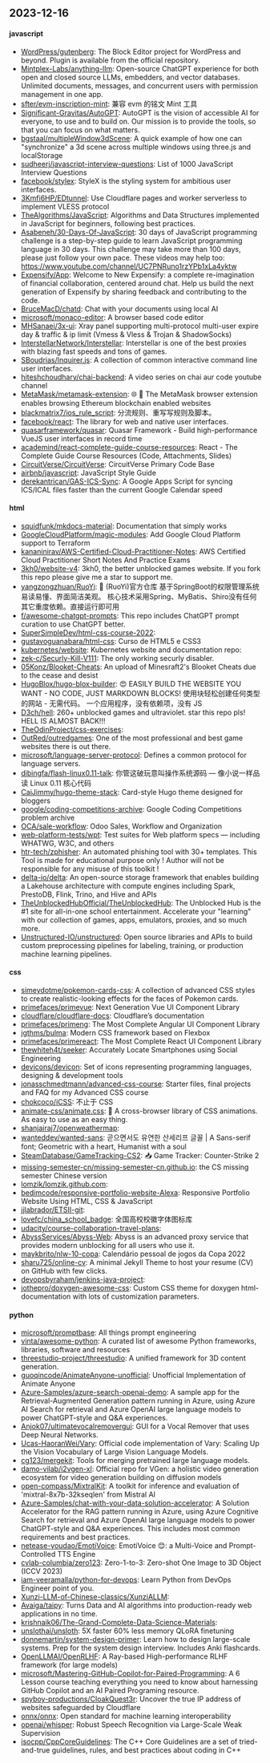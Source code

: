 ## 2023-12-16

#### javascript
* [WordPress/gutenberg](https://github.com/WordPress/gutenberg): The Block Editor project for WordPress and beyond. Plugin is available from the official repository.
* [Mintplex-Labs/anything-llm](https://github.com/Mintplex-Labs/anything-llm): Open-source ChatGPT experience for both open and closed source LLMs, embedders, and vector databases. Unlimited documents, messages, and concurrent users with permission management in one app.
* [sfter/evm-inscription-mint](https://github.com/sfter/evm-inscription-mint): 兼容 evm 的铭文 Mint 工具
* [Significant-Gravitas/AutoGPT](https://github.com/Significant-Gravitas/AutoGPT): AutoGPT is the vision of accessible AI for everyone, to use and to build on. Our mission is to provide the tools, so that you can focus on what matters.
* [bgstaal/multipleWindow3dScene](https://github.com/bgstaal/multipleWindow3dScene): A quick example of how one can "synchronize" a 3d scene across multiple windows using three.js and localStorage
* [sudheerj/javascript-interview-questions](https://github.com/sudheerj/javascript-interview-questions): List of 1000 JavaScript Interview Questions
* [facebook/stylex](https://github.com/facebook/stylex): StyleX is the styling system for ambitious user interfaces.
* [3Kmfi6HP/EDtunnel](https://github.com/3Kmfi6HP/EDtunnel): Use Cloudflare pages and worker serverless to implement VLESS protocol
* [TheAlgorithms/JavaScript](https://github.com/TheAlgorithms/JavaScript): Algorithms and Data Structures implemented in JavaScript for beginners, following best practices.
* [Asabeneh/30-Days-Of-JavaScript](https://github.com/Asabeneh/30-Days-Of-JavaScript): 30 days of JavaScript programming challenge is a step-by-step guide to learn JavaScript programming language in 30 days. This challenge may take more than 100 days, please just follow your own pace. These videos may help too: https://www.youtube.com/channel/UC7PNRuno1rzYPb1xLa4yktw
* [Expensify/App](https://github.com/Expensify/App): Welcome to New Expensify: a complete re-imagination of financial collaboration, centered around chat. Help us build the next generation of Expensify by sharing feedback and contributing to the code.
* [BruceMacD/chatd](https://github.com/BruceMacD/chatd): Chat with your documents using local AI
* [microsoft/monaco-editor](https://github.com/microsoft/monaco-editor): A browser based code editor
* [MHSanaei/3x-ui](https://github.com/MHSanaei/3x-ui): Xray panel supporting multi-protocol multi-user expire day & traffic & ip limit (Vmess & Vless & Trojan & ShadowSocks)
* [InterstellarNetwork/Interstellar](https://github.com/InterstellarNetwork/Interstellar): Interstellar is one of the best proxies with blazing fast speeds and tons of games.
* [SBoudrias/Inquirer.js](https://github.com/SBoudrias/Inquirer.js): A collection of common interactive command line user interfaces.
* [hiteshchoudhary/chai-backend](https://github.com/hiteshchoudhary/chai-backend): A video series on chai aur code youtube channel
* [MetaMask/metamask-extension](https://github.com/MetaMask/metamask-extension): 🌐 🔌 The MetaMask browser extension enables browsing Ethereum blockchain enabled websites
* [blackmatrix7/ios_rule_script](https://github.com/blackmatrix7/ios_rule_script): 分流规则、重写写规则及脚本。
* [facebook/react](https://github.com/facebook/react): The library for web and native user interfaces.
* [quasarframework/quasar](https://github.com/quasarframework/quasar): Quasar Framework - Build high-performance VueJS user interfaces in record time
* [academind/react-complete-guide-course-resources](https://github.com/academind/react-complete-guide-course-resources): React - The Complete Guide Course Resources (Code, Attachments, Slides)
* [CircuitVerse/CircuitVerse](https://github.com/CircuitVerse/CircuitVerse): CircuitVerse Primary Code Base
* [airbnb/javascript](https://github.com/airbnb/javascript): JavaScript Style Guide
* [derekantrican/GAS-ICS-Sync](https://github.com/derekantrican/GAS-ICS-Sync): A Google Apps Script for syncing ICS/ICAL files faster than the current Google Calendar speed

#### html
* [squidfunk/mkdocs-material](https://github.com/squidfunk/mkdocs-material): Documentation that simply works
* [GoogleCloudPlatform/magic-modules](https://github.com/GoogleCloudPlatform/magic-modules): Add Google Cloud Platform support to Terraform
* [kananinirav/AWS-Certified-Cloud-Practitioner-Notes](https://github.com/kananinirav/AWS-Certified-Cloud-Practitioner-Notes): AWS Certified Cloud Practitioner Short Notes And Practice Exams
* [3kh0/website-v4](https://github.com/3kh0/website-v4): 3kh0, the better unblocked games website. If you fork this repo please give me a star to support me.
* [yangzongzhuan/RuoYi](https://github.com/yangzongzhuan/RuoYi): 🎉 (RuoYi)官方仓库 基于SpringBoot的权限管理系统 易读易懂、界面简洁美观。 核心技术采用Spring、MyBatis、Shiro没有任何其它重度依赖。直接运行即可用
* [f/awesome-chatgpt-prompts](https://github.com/f/awesome-chatgpt-prompts): This repo includes ChatGPT prompt curation to use ChatGPT better.
* [SuperSimpleDev/html-css-course-2022](https://github.com/SuperSimpleDev/html-css-course-2022): 
* [gustavoguanabara/html-css](https://github.com/gustavoguanabara/html-css): Curso de HTML5 e CSS3
* [kubernetes/website](https://github.com/kubernetes/website): Kubernetes website and documentation repo:
* [zek-c/Securly-Kill-V111](https://github.com/zek-c/Securly-Kill-V111): The only working securly disabler.
* [05Konz/Blooket-Cheats](https://github.com/05Konz/Blooket-Cheats): An upload of Minesraft2's Blooket Cheats due to the cease and desist
* [HugoBlox/hugo-blox-builder](https://github.com/HugoBlox/hugo-blox-builder): 😍 EASILY BUILD THE WEBSITE YOU WANT - NO CODE, JUST MARKDOWN BLOCKS! 使用块轻松创建任何类型的网站 - 无需代码。 一个应用程序，没有依赖项，没有 JS
* [D3ch/hell](https://github.com/D3ch/hell): 260+ unblocked games and ultraviolet. star this repo pls! HELL IS ALMOST BACK!!!
* [TheOdinProject/css-exercises](https://github.com/TheOdinProject/css-exercises): 
* [OutRed/outredgames](https://github.com/OutRed/outredgames): One of the most professional and best game websites there is out there.
* [microsoft/language-server-protocol](https://github.com/microsoft/language-server-protocol): Defines a common protocol for language servers.
* [dibingfa/flash-linux0.11-talk](https://github.com/dibingfa/flash-linux0.11-talk): 你管这破玩意叫操作系统源码 — 像小说一样品读 Linux 0.11 核心代码
* [CaiJimmy/hugo-theme-stack](https://github.com/CaiJimmy/hugo-theme-stack): Card-style Hugo theme designed for bloggers
* [google/coding-competitions-archive](https://github.com/google/coding-competitions-archive): Google Coding Competitions problem archive
* [OCA/sale-workflow](https://github.com/OCA/sale-workflow): Odoo Sales, Workflow and Organization
* [web-platform-tests/wpt](https://github.com/web-platform-tests/wpt): Test suites for Web platform specs — including WHATWG, W3C, and others
* [htr-tech/zphisher](https://github.com/htr-tech/zphisher): An automated phishing tool with 30+ templates. This Tool is made for educational purpose only ! Author will not be responsible for any misuse of this toolkit !
* [delta-io/delta](https://github.com/delta-io/delta): An open-source storage framework that enables building a Lakehouse architecture with compute engines including Spark, PrestoDB, Flink, Trino, and Hive and APIs
* [TheUnblockedHubOfficial/TheUnblockedHub](https://github.com/TheUnblockedHubOfficial/TheUnblockedHub): The Unblocked Hub is the #1 site for all-in-one school entertainment. Accelerate your "learning" with our collection of games, apps, emulators, proxies, and so much more.
* [Unstructured-IO/unstructured](https://github.com/Unstructured-IO/unstructured): Open source libraries and APIs to build custom preprocessing pipelines for labeling, training, or production machine learning pipelines.

#### css
* [simeydotme/pokemon-cards-css](https://github.com/simeydotme/pokemon-cards-css): A collection of advanced CSS styles to create realistic-looking effects for the faces of Pokemon cards.
* [primefaces/primevue](https://github.com/primefaces/primevue): Next Generation Vue UI Component Library
* [cloudflare/cloudflare-docs](https://github.com/cloudflare/cloudflare-docs): Cloudflare’s documentation
* [primefaces/primeng](https://github.com/primefaces/primeng): The Most Complete Angular UI Component Library
* [jgthms/bulma](https://github.com/jgthms/bulma): Modern CSS framework based on Flexbox
* [primefaces/primereact](https://github.com/primefaces/primereact): The Most Complete React UI Component Library
* [thewhiteh4t/seeker](https://github.com/thewhiteh4t/seeker): Accurately Locate Smartphones using Social Engineering
* [devicons/devicon](https://github.com/devicons/devicon): Set of icons representing programming languages, designing & development tools
* [jonasschmedtmann/advanced-css-course](https://github.com/jonasschmedtmann/advanced-css-course): Starter files, final projects and FAQ for my Advanced CSS course
* [chokcoco/iCSS](https://github.com/chokcoco/iCSS): 不止于 CSS
* [animate-css/animate.css](https://github.com/animate-css/animate.css): 🍿 A cross-browser library of CSS animations. As easy to use as an easy thing.
* [shanjairaj7/openweathermap](https://github.com/shanjairaj7/openweathermap): 
* [wanteddev/wanted-sans](https://github.com/wanteddev/wanted-sans): 곧으면서도 유연한 산세리프 글꼴 | A Sans-serif font; Geometric with a heart, Humanist with a soul
* [SteamDatabase/GameTracking-CS2](https://github.com/SteamDatabase/GameTracking-CS2): 📥 Game Tracker: Counter-Strike 2
* [missing-semester-cn/missing-semester-cn.github.io](https://github.com/missing-semester-cn/missing-semester-cn.github.io): the CS missing semester Chinese version
* [lomzik/lomzik.github.com](https://github.com/lomzik/lomzik.github.com): 
* [bedimcode/responsive-portfolio-website-Alexa](https://github.com/bedimcode/responsive-portfolio-website-Alexa): Responsive Portfolio Website Using HTML, CSS & JavaScript
* [jjlabrador/ETSII-git](https://github.com/jjlabrador/ETSII-git): 
* [lovefc/china_school_badge](https://github.com/lovefc/china_school_badge): 全国高校校徽字体图标库
* [udacity/course-collaboration-travel-plans](https://github.com/udacity/course-collaboration-travel-plans): 
* [AbyssServices/Abyss-Web](https://github.com/AbyssServices/Abyss-Web): Abyss is an advanced proxy service that provides modern unblocking for all users who use it.
* [maykbrito/nlw-10-copa](https://github.com/maykbrito/nlw-10-copa): Calendário pessoal de jogos da Copa 2022
* [sharu725/online-cv](https://github.com/sharu725/online-cv): A minimal Jekyll Theme to host your resume (CV) on GitHub with few clicks.
* [devopsbyraham/jenkins-java-project](https://github.com/devopsbyraham/jenkins-java-project): 
* [jothepro/doxygen-awesome-css](https://github.com/jothepro/doxygen-awesome-css): Custom CSS theme for doxygen html-documentation with lots of customization parameters.

#### python
* [microsoft/promptbase](https://github.com/microsoft/promptbase): All things prompt engineering
* [vinta/awesome-python](https://github.com/vinta/awesome-python): A curated list of awesome Python frameworks, libraries, software and resources
* [threestudio-project/threestudio](https://github.com/threestudio-project/threestudio): A unified framework for 3D content generation.
* [guoqincode/AnimateAnyone-unofficial](https://github.com/guoqincode/AnimateAnyone-unofficial): Unofficial Implementation of Animate Anyone
* [Azure-Samples/azure-search-openai-demo](https://github.com/Azure-Samples/azure-search-openai-demo): A sample app for the Retrieval-Augmented Generation pattern running in Azure, using Azure AI Search for retrieval and Azure OpenAI large language models to power ChatGPT-style and Q&A experiences.
* [Anjok07/ultimatevocalremovergui](https://github.com/Anjok07/ultimatevocalremovergui): GUI for a Vocal Remover that uses Deep Neural Networks.
* [Ucas-HaoranWei/Vary](https://github.com/Ucas-HaoranWei/Vary): Official code implementation of Vary: Scaling Up the Vision Vocabulary of Large Vision Language Models.
* [cg123/mergekit](https://github.com/cg123/mergekit): Tools for merging pretrained large language models.
* [damo-vilab/i2vgen-xl](https://github.com/damo-vilab/i2vgen-xl): Official repo for VGen: a holistic video generation ecosystem for video generation building on diffusion models
* [open-compass/MixtralKit](https://github.com/open-compass/MixtralKit): A toolkit for inference and evaluation of 'mixtral-8x7b-32kseqlen' from Mistral AI
* [Azure-Samples/chat-with-your-data-solution-accelerator](https://github.com/Azure-Samples/chat-with-your-data-solution-accelerator): A Solution Accelerator for the RAG pattern running in Azure, using Azure Cognitive Search for retrieval and Azure OpenAI large language models to power ChatGPT-style and Q&A experiences. This includes most common requirements and best practices.
* [netease-youdao/EmotiVoice](https://github.com/netease-youdao/EmotiVoice): EmotiVoice 😊: a Multi-Voice and Prompt-Controlled TTS Engine
* [cvlab-columbia/zero123](https://github.com/cvlab-columbia/zero123): Zero-1-to-3: Zero-shot One Image to 3D Object (ICCV 2023)
* [iam-veeramalla/python-for-devops](https://github.com/iam-veeramalla/python-for-devops): Learn Python from DevOps Engineer point of you.
* [Xunzi-LLM-of-Chinese-classics/XunziALLM](https://github.com/Xunzi-LLM-of-Chinese-classics/XunziALLM): 
* [Avaiga/taipy](https://github.com/Avaiga/taipy): Turns Data and AI algorithms into production-ready web applications in no time.
* [krishnaik06/The-Grand-Complete-Data-Science-Materials](https://github.com/krishnaik06/The-Grand-Complete-Data-Science-Materials): 
* [unslothai/unsloth](https://github.com/unslothai/unsloth): 5X faster 60% less memory QLoRA finetuning
* [donnemartin/system-design-primer](https://github.com/donnemartin/system-design-primer): Learn how to design large-scale systems. Prep for the system design interview. Includes Anki flashcards.
* [OpenLLMAI/OpenRLHF](https://github.com/OpenLLMAI/OpenRLHF): A Ray-based High-performance RLHF framework (for large models)
* [microsoft/Mastering-GitHub-Copilot-for-Paired-Programming](https://github.com/microsoft/Mastering-GitHub-Copilot-for-Paired-Programming): A 6 Lesson course teaching everything you need to know about harnessing GitHub Copilot and an AI Paired Programing resource.
* [spyboy-productions/CloakQuest3r](https://github.com/spyboy-productions/CloakQuest3r): Uncover the true IP address of websites safeguarded by Cloudflare
* [onnx/onnx](https://github.com/onnx/onnx): Open standard for machine learning interoperability
* [openai/whisper](https://github.com/openai/whisper): Robust Speech Recognition via Large-Scale Weak Supervision
* [isocpp/CppCoreGuidelines](https://github.com/isocpp/CppCoreGuidelines): The C++ Core Guidelines are a set of tried-and-true guidelines, rules, and best practices about coding in C++
